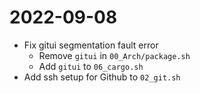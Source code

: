 # 2022-09-08

* Fix gitui segmentation fault error
    * Remove `gitui` in `00_Arch/package.sh`
    * Add `gitui` to `06_cargo.sh`
* Add ssh setup for Github to `02_git.sh`
